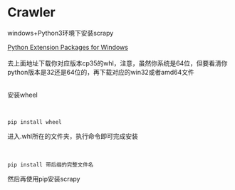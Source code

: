 # Crawler
windows+Python3环境下安装scrapy

<div><span class="RichText CopyrightRichText-richText">
<a href="https://link.zhihu.com/?target=http%3A//www.lfd.uci.edu/%7Egohlke/pythonlibs/%23twisted" class=" wrap external" target="_blank" rel="nofollow noreferrer">Python Extension Packages for Windows<i class="icon-external"></i></a>
<br><br>去上面地址下载你对应版本cp35的whl，注意，虽然你系统是64位，但要看清你python版本是32还是64位的，再下载对应的win32或者amd64文件<br><br>
<p>安装wheel</p>
<br>
<div class="highlight"><pre><code class="language-text">pip install wheel
</code></pre></div><p>进入.whl所在的文件夹，执行命令即可完成安装</p>
<br><div class="highlight"><pre><code class="language-text">pip install 带后缀的完整文件名
</code></pre></div>
<p>然后再使用pip安装scrapy</p>
</span></div>
